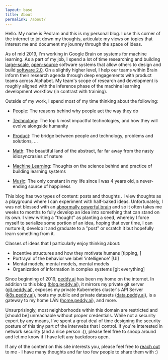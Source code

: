 ```yaml
---
layout: base
title: About
permalink: /about/
---
```


Hello. My name is Pedram and this is my personal blog. I use this corner of the internet to jot down my thoughts, articulate my views on topics that interest me and document my jounrey through the space of ideas.

As of mid 2019, I'm working in Google Brain on systems for machine learning. As a part of my job, I spend a lot of time researching and building [large-scale](http://stevenwhang.com/tfx_paper.pdf), [open-source](https://www.tensorflow.org/tfx) software systems that allow others to design and build [software 2.0](https://medium.com/@karpathy/software-2-0-a64152b37c35). On a slightly higher level, I help our teams within Brain inform their research agenda through deep engagements with product teams across Alphabet. My team's scope of research and development is roughly aligned with the inference phase of the machine learning development workflow (in contrast with training).

Outside of my work, I spend most of my time thinking about the following:

* [People](/tags/humans): The reasons behind why people act the way they do

* [Technology](/tags/technology): The top k most impactful technologies, and how they will evolve alongside humanity

* [Product](/tags/product): The bridge between people and technology, problems and solutions, ...

* [Math](/tags/math): The beautiful land of the abstract, far far away from the nasty idiosyncrasies of nature 

* [Machine Learning](/tags/ml): Thoughts on the science behind and practice of building learning systems

* [Music](/tags/music): The only constant in my life since I was 4 years old, a never-ending source of happiness

This blog has two types of content: posts and thoughts . I view thoughts as a playground where I can experiment with half-baked ideas. Unfortunately, I was not blessed with an [abnormally powerful brain](https://en.wikipedia.org/wiki/John_von_Neumann) and so it often takes me weeks to months to fully develop an idea into something that can stand on its own. I view writing a "thought" as planting a seed, whereby I force myself to serialize some portion of an idea, hoping that over time, I can nurture it, develop it and graduate to a "post" or scratch it but hopefully learn something from it.

Classes of ideas that I particularly enjoy thinking about:

* Incentive structures and how they motivate humans [tipping, ]
* Portrayal of the behavior we label 'intelligence' [UI]
* Mental models, mental models, mental models
* Organization of information in complex systems [git everything]

Since beginning of 2019, [peddy.ai](http://peddy.ai) has been my home on the internet. In addition to this blog ([blog.peddy.ai](http://blog.peddy.ai)), it mirrors my private git server ([git.peddy.ai](http://git.peddy.ai)), exposes my private Kubernetes cluster's API Server ([k8s.peddy.ai](http://k8s.peddy.ai)), hosts my public and private datasets ([data.peddy.ai](http://data.peddy.ai)), is a gateway to my home LAN ([home.peddy.ai](http://home.peddy.ai)), and more. 

Unsurprisingly, most neighborhoods within this domain are restricted and [should be] unreachable without proper credentials. While not a security expert by any means, I've spent a great deal of time designing the security posture of this tiny part of the interwebs that I control. If you're interested in network security (and a nice person :)), please feel free to snoop around and let me know if I have left any backdoors open.


If any of the content on this site interests you, please feel free to [reach out](/contact/) to me - I have many thoughts and far too few people to share them with :)

